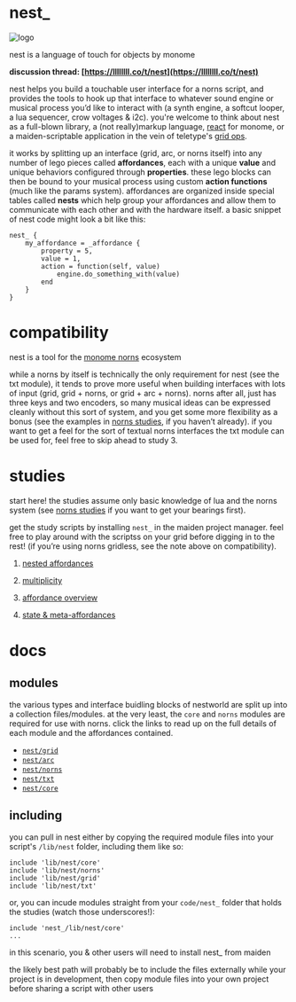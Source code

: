 # nest_

![logo](study/img/nest_.png)

nest is a language of touch for objects by monome

**discussion thread: [https://llllllll.co/t/nest](https://llllllll.co/t/nest)**

nest helps you build a touchable user interface for a norns script, and provides the tools to hook up that interface to whatever sound engine or musical process you’d like to interact with (a synth engine, a softcut looper,  a lua sequencer, crow voltages & i2c). you're welcome to think about nest as a full-blown library, a (not really)markup language, [react](https://reactjs.org/) for monome, or a maiden-scriptable application in the vein of teletype's [grid ops](https://github.com/scanner-darkly/teletype/wiki/GRID-INTEGRATION).

it works by splitting up an interface (grid, arc, or norns itself) into any number of lego pieces called **affordances**, each with a unique **value** and unique behaviors configured through **properties**. these lego blocks can then be bound to your musical process using custom **action functions** (much like the params system). affordances are organized inside special tables called **nests** which help group your affordances and allow them to communicate with each other and with the hardware itself. a basic snippet of nest code might look a bit like this:

```
nest_ {
    my_affordance = _affordance {
        property = 5,
        value = 1,
        action = function(self, value)
            engine.do_something_with(value)
        end
    }
}
```

# compatibility

nest is a tool for the [monome norns](https://monome.org/) ecosystem

while a norns by itself is technically the only requirement for nest (see the txt module), it tends to prove more useful when building interfaces with lots of input (grid, grid + norns, or grid + arc + norns). norns after all, just has three keys and two encoders, so many musical ideas can be expressed cleanly without this sort of system, and you get some more flexibility as a bonus (see the examples in [norns studies](https://monome.org/docs/norns/scripting/), if you haven’t already). if you want to get a feel for the sort of textual norns interfaces the txt module can be used for, feel free to skip ahead to study 3.

# studies

start here! the studies assume only basic knowledge of lua and the norns system (see [norns studies](https://monome.org/docs/norns/scripting/) if you want to get your bearings first). 

get the study scripts by installing `nest_` in the maiden project manager. feel free to play around with the scriptss on your grid before digging in to the rest! (if you’re using norns gridless, see the note above on compatibility).

1. [nested affordances](./study/study1.md)

2. [multiplicity](./study/study2.md)

3. [affordance overview](./study/study3.md)

4. [state & meta-affordances](./study/study4.md)

# docs

## modules

the various types and interface buidling blocks of nestworld are split up into a collection files/modules. at the very least, the `core` and `norns` modules are required for use with norns. click the links to read up on the full details of each module and the affordances contained.


- [`nest/grid`](./doc/grid.md)
- [`nest/arc`](./doc/arc.md)
- [`nest/norns`](./doc/norns.md)
- [`nest/txt`](./doc/txt.md)
- [`nest/core`](./doc/core.md)


## including

you can pull in nest either by copying the required module files into your script's `/lib/nest` folder, including them like so:

```
include 'lib/nest/core'
include 'lib/nest/norns'
include 'lib/nest/grid'
include 'lib/nest/txt'
```

or, you can incude modules straight from your `code/nest_` folder that holds the studies (watch those underscores!):
```
include 'nest_/lib/nest/core'
...
```
in this scenario, you & other users will need to install nest_ from maiden

the likely best path will probably be to include the files externally while your project is in development, then copy module files into your own project before sharing a script with other users

